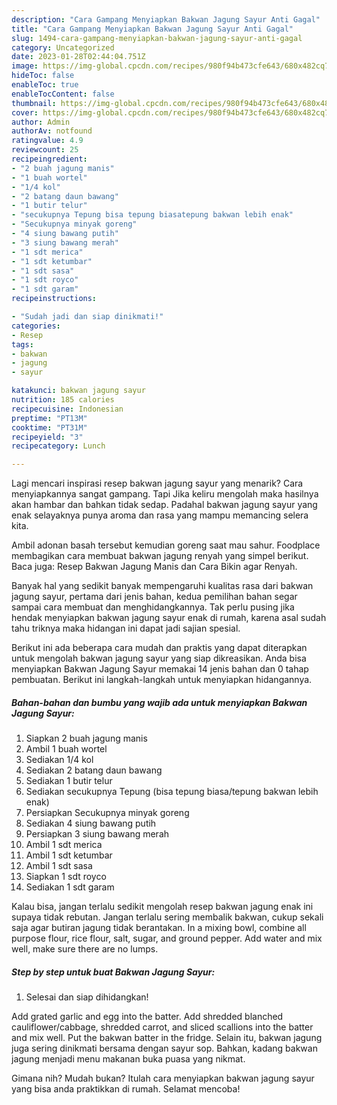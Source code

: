 ```yaml
---
description: "Cara Gampang Menyiapkan Bakwan Jagung Sayur Anti Gagal"
title: "Cara Gampang Menyiapkan Bakwan Jagung Sayur Anti Gagal"
slug: 1494-cara-gampang-menyiapkan-bakwan-jagung-sayur-anti-gagal
category: Uncategorized
date: 2023-01-28T02:44:04.751Z
image: https://img-global.cpcdn.com/recipes/980f94b473cfe643/680x482cq70/bakwan-jagung-sayur-foto-resep-utama.jpg
hideToc: false
enableToc: true
enableTocContent: false
thumbnail: https://img-global.cpcdn.com/recipes/980f94b473cfe643/680x482cq70/bakwan-jagung-sayur-foto-resep-utama.jpg
cover: https://img-global.cpcdn.com/recipes/980f94b473cfe643/680x482cq70/bakwan-jagung-sayur-foto-resep-utama.jpg
author: Admin
authorAv: notfound
ratingvalue: 4.9
reviewcount: 25
recipeingredient:
- "2 buah jagung manis"
- "1 buah wortel"
- "1/4 kol"
- "2 batang daun bawang"
- "1 butir telur"
- "secukupnya Tepung bisa tepung biasatepung bakwan lebih enak"
- "Secukupnya minyak goreng"
- "4 siung bawang putih"
- "3 siung bawang merah"
- "1 sdt merica"
- "1 sdt ketumbar"
- "1 sdt sasa"
- "1 sdt royco"
- "1 sdt garam"
recipeinstructions:

- "Sudah jadi dan siap dinikmati!"
categories:
- Resep
tags:
- bakwan
- jagung
- sayur

katakunci: bakwan jagung sayur 
nutrition: 185 calories
recipecuisine: Indonesian
preptime: "PT13M"
cooktime: "PT31M"
recipeyield: "3"
recipecategory: Lunch

---
```



Lagi mencari inspirasi resep bakwan jagung sayur yang menarik? Cara menyiapkannya sangat gampang. Tapi Jika keliru mengolah maka hasilnya akan hambar dan bahkan tidak sedap. Padahal bakwan jagung sayur yang enak selayaknya punya aroma dan rasa yang mampu memancing selera kita.


Ambil adonan basah tersebut kemudian goreng saat mau sahur. Foodplace membagikan cara membuat bakwan jagung renyah yang simpel berikut. Baca juga: Resep Bakwan Jagung Manis dan Cara Bikin agar Renyah.

Banyak hal yang sedikit banyak mempengaruhi kualitas rasa dari bakwan jagung sayur, pertama dari jenis bahan, kedua pemilihan bahan segar sampai cara membuat dan menghidangkannya. Tak perlu pusing jika hendak menyiapkan bakwan jagung sayur enak di rumah, karena asal sudah tahu triknya maka hidangan ini dapat jadi sajian spesial.


Berikut ini ada beberapa cara mudah dan praktis yang dapat diterapkan untuk mengolah bakwan jagung sayur yang siap dikreasikan. Anda bisa menyiapkan Bakwan Jagung Sayur memakai 14 jenis bahan dan 0 tahap pembuatan. Berikut ini langkah-langkah untuk menyiapkan hidangannya.

<!--inarticleads1-->

##### Bahan-bahan dan bumbu yang wajib ada untuk menyiapkan Bakwan Jagung Sayur:

1. Siapkan 2 buah jagung manis
1. Ambil 1 buah wortel
1. Sediakan 1/4 kol
1. Sediakan 2 batang daun bawang
1. Sediakan 1 butir telur
1. Sediakan secukupnya Tepung (bisa tepung biasa/tepung bakwan lebih enak)
1. Persiapkan Secukupnya minyak goreng
1. Sediakan 4 siung bawang putih
1. Persiapkan 3 siung bawang merah
1. Ambil 1 sdt merica
1. Ambil 1 sdt ketumbar
1. Ambil 1 sdt sasa
1. Siapkan 1 sdt royco
1. Sediakan 1 sdt garam


Kalau bisa, jangan terlalu sedikit mengolah resep bakwan jagung enak ini supaya tidak rebutan. Jangan terlalu sering membalik bakwan, cukup sekali saja agar butiran jagung tidak berantakan. In a mixing bowl, combine all purpose flour, rice flour, salt, sugar, and ground pepper. Add water and mix well, make sure there are no lumps. 

<!--inarticleads2-->

##### Step by step untuk buat Bakwan Jagung Sayur:


1. Selesai dan siap dihidangkan!

Add grated garlic and egg into the batter. Add shredded blanched cauliflower/cabbage, shredded carrot, and sliced scallions into the batter and mix well. Put the bakwan batter in the fridge. Selain itu, bakwan jagung juga sering dinikmati bersama dengan sayur sop. Bahkan, kadang bakwan jagung menjadi menu makanan buka puasa yang nikmat. 

Gimana nih? Mudah bukan? Itulah cara menyiapkan bakwan jagung sayur yang bisa anda praktikkan di rumah. Selamat mencoba!

